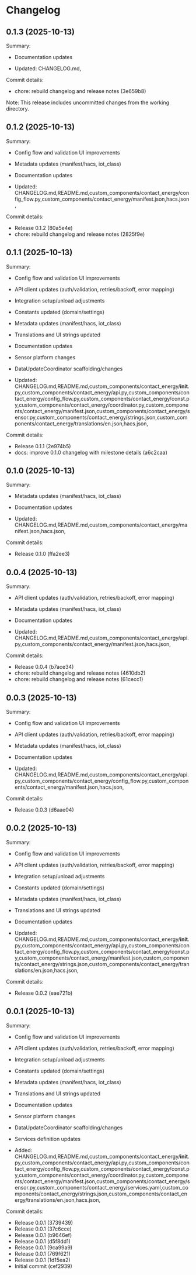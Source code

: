 # Changelog

## 0.1.3 (2025-10-13)

Summary:
- Documentation updates

- Updated: CHANGELOG.md,

Commit details:
- chore: rebuild changelog and release notes (3e659b8)

Note: This release includes uncommitted changes from the working directory.


## 0.1.2 (2025-10-13)

Summary:
- Config flow and validation UI improvements
- Metadata updates (manifest/hacs, iot_class)
- Documentation updates

- Updated: CHANGELOG.md,README.md,custom_components/contact_energy/config_flow.py,custom_components/contact_energy/manifest.json,hacs.json,

Commit details:
- Release 0.1.2 (80a5e4e)
- chore: rebuild changelog and release notes (2825f9e)


## 0.1.1 (2025-10-13)

Summary:
- Config flow and validation UI improvements
- API client updates (auth/validation, retries/backoff, error mapping)
- Integration setup/unload adjustments
- Constants updated (domain/settings)
- Metadata updates (manifest/hacs, iot_class)
- Translations and UI strings updated
- Documentation updates
- Sensor platform changes
- DataUpdateCoordinator scaffolding/changes

- Updated: CHANGELOG.md,README.md,custom_components/contact_energy/__init__.py,custom_components/contact_energy/api.py,custom_components/contact_energy/config_flow.py,custom_components/contact_energy/const.py,custom_components/contact_energy/coordinator.py,custom_components/contact_energy/manifest.json,custom_components/contact_energy/sensor.py,custom_components/contact_energy/strings.json,custom_components/contact_energy/translations/en.json,hacs.json,

Commit details:
- Release 0.1.1 (2e974b5)
- docs: improve 0.1.0 changelog with milestone details (a6c2caa)


## 0.1.0 (2025-10-13)

Summary:
- Metadata updates (manifest/hacs, iot_class)
- Documentation updates

- Updated: CHANGELOG.md,README.md,custom_components/contact_energy/manifest.json,hacs.json,

Commit details:
- Release 0.1.0 (ffa2ee3)


## 0.0.4 (2025-10-13)

Summary:
- API client updates (auth/validation, retries/backoff, error mapping)
- Metadata updates (manifest/hacs, iot_class)
- Documentation updates

- Updated: CHANGELOG.md,README.md,custom_components/contact_energy/api.py,custom_components/contact_energy/manifest.json,hacs.json,

Commit details:
- Release 0.0.4 (b7ace34)
- chore: rebuild changelog and release notes (4610db2)
- chore: rebuild changelog and release notes (61cecc1)


## 0.0.3 (2025-10-13)

Summary:
- Config flow and validation UI improvements
- API client updates (auth/validation, retries/backoff, error mapping)
- Metadata updates (manifest/hacs, iot_class)
- Documentation updates

- Updated: CHANGELOG.md,README.md,custom_components/contact_energy/api.py,custom_components/contact_energy/config_flow.py,custom_components/contact_energy/manifest.json,hacs.json,

Commit details:
- Release 0.0.3 (d6aae04)


## 0.0.2 (2025-10-13)

Summary:
- Config flow and validation UI improvements
- API client updates (auth/validation, retries/backoff, error mapping)
- Integration setup/unload adjustments
- Constants updated (domain/settings)
- Metadata updates (manifest/hacs, iot_class)
- Translations and UI strings updated
- Documentation updates

- Updated: CHANGELOG.md,README.md,custom_components/contact_energy/__init__.py,custom_components/contact_energy/api.py,custom_components/contact_energy/config_flow.py,custom_components/contact_energy/const.py,custom_components/contact_energy/manifest.json,custom_components/contact_energy/strings.json,custom_components/contact_energy/translations/en.json,hacs.json,

Commit details:
- Release 0.0.2 (eae721b)


## 0.0.1 (2025-10-13)

Summary:
- Config flow and validation UI improvements
- API client updates (auth/validation, retries/backoff, error mapping)
- Integration setup/unload adjustments
- Constants updated (domain/settings)
- Metadata updates (manifest/hacs, iot_class)
- Translations and UI strings updated
- Documentation updates
- Sensor platform changes
- DataUpdateCoordinator scaffolding/changes
- Services definition updates

- Added: CHANGELOG.md,README.md,custom_components/contact_energy/__init__.py,custom_components/contact_energy/api.py,custom_components/contact_energy/config_flow.py,custom_components/contact_energy/const.py,custom_components/contact_energy/coordinator.py,custom_components/contact_energy/manifest.json,custom_components/contact_energy/sensor.py,custom_components/contact_energy/services.yaml,custom_components/contact_energy/strings.json,custom_components/contact_energy/translations/en.json,hacs.json,

Commit details:
- Release 0.0.1 (3739439)
- Release 0.0.1 (37c6cce)
- Release 0.0.1 (b9646ef)
- Release 0.0.1 (d5f8dd1)
- Release 0.0.1 (9ca99a9)
- Release 0.0.1 (769f621)
- Release 0.0.1 (1d15ea2)
- Initial commit (cef2939)


